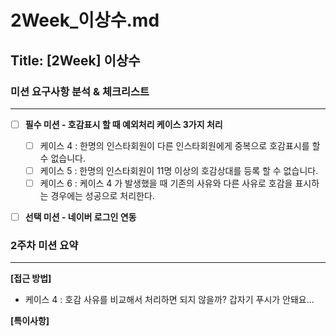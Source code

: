 # 2Week_이상수.md

## Title: [2Week] 이상수

### 미션 요구사항 분석 & 체크리스트

---

- [ ] **필수 미션 - 호감표시 할 때 예외처리 케이스 3가지 처리**
  - [ ] 케이스 4 : 한명의 인스타회원이 다른 인스타회원에게 중복으로 호감표시를 할 수 없습니다.
  - [ ] 케이스 5 : 한명의 인스타회원이 11명 이상의 호감상대를 등록 할 수 없습니다.
  - [ ] 케이스 6 : 케이스 4 가 발생했을 때 기존의 사유와 다른 사유로 호감을 표시하는 경우에는 성공으로 처리한다.

- [ ] **선택 미션 - 네이버 로그인 연동**




### 2주차 미션 요약

---
**[접근 방법]**

- 케이스 4 : 호감 사유를 비교해서 처리하면 되지 않을까?
갑자기 푸시가 안돼요...


**[특이사항]**

